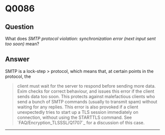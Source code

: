 Q0086
=====

Question
--------

What does *SMTP protocol violation: synchronization error (next input
sent too soon)* mean?

Answer
------

SMTP is a  lock-step > protocol, which means that, at certain points in the protocol, the
> client must wait for the server to respond before sending more data.
> Exim checks for correct behaviour, and issues this error if the client
> sends data too soon. This protects against malefactious clients who
> send a bunch of SMTP commands (usually to transmit spam) without
> waiting for any replies. This error is also provoked if a client
> unexpectedly tries to start up a TLS session immediately on
> connection, without using the STARTTLS command. See
> \`FAQ/Encryption\_TLSSSL/Q1707\`\_ for a discussion of this case.

* * * * *
